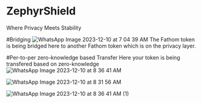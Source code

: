 # ZephyrShield
Where Privacy Meets Stability

#Bridging
![WhatsApp Image 2023-12-10 at 7 04 39 AM](https://github.com/Shubham1769/ZephyrShield/assets/101627817/9643792b-4b58-4760-8bc5-3906cd22d9a3)
The Fathom token is being bridged here to another Fathom token which is on the privacy layer.

#Per-to-per zero-knowledge based Transfer
Here your token is being transfered based on zero-knowledge
![WhatsApp Image 2023-12-10 at 8 36 41 AM](https://github.com/Shubham1769/ZephyrShield/assets/101627817/6f0fe29f-d892-4097-85fc-07fcca4ab689)

![WhatsApp Image 2023-12-10 at 8 31 56 AM](https://github.com/Shubham1769/ZephyrShield/assets/101627817/d357c0ad-8e16-42b2-b2d1-4b41961db0cb)

![WhatsApp Image 2023-12-10 at 8 36 41 AM (1)](https://github.com/Shubham1769/ZephyrShield/assets/101627817/6c7f9c51-6d50-4aab-b9a5-1e1ae8adfa0a)
